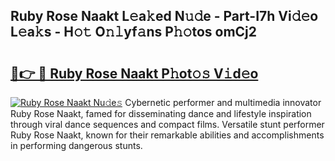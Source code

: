 ## Ruby Rose Naakt L𝚎a𝚔ed N𝚞𝚍e - Part-I7h Vi𝚍𝚎o L𝚎a𝚔s - H𝚘𝚝 O𝚗𝚕yf𝚊ns P𝚑𝚘tos omCj2

# <h2><a href="http://kf8g07.oniu.top/?m=Ruby+Rose+Naakt">🔗👉 🔴 Ruby Rose Naakt P𝚑ot𝚘𝚜 V𝚒d𝚎o</a></h2>

[![Ruby Rose Naakt Nu𝚍e𝚜](https://i.imgur.com/0qMVB7G.gif)](http://kf8g07.oniu.top/?m=Ruby+Rose+Naakt)
Cybernetic performer and multimedia innovator Ruby Rose Naakt, famed for disseminating dance and lifestyle inspiration through viral dance sequences and compact films. Versatile stunt performer Ruby Rose Naakt, known for their remarkable abilities and accomplishments in performing dangerous stunts.  
